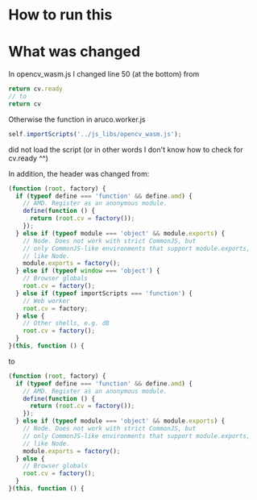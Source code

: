 # How to run this


# What was changed
In opencv_wasm.js I changed line 50 (at the bottom) from 
```javascript
return cv.ready 
// to
return cv
```
Otherwise the function in aruco.worker.js
```javascript
self.importScripts('../js_libs/opencv_wasm.js');
```
did not load the script (or in other words I don't know how to check for cv.ready ^^)

In addition, the header was changed from:
```javascript
(function (root, factory) {
  if (typeof define === 'function' && define.amd) {
    // AMD. Register as an anonymous module.
    define(function () {
      return (root.cv = factory());
    });
  } else if (typeof module === 'object' && module.exports) {
    // Node. Does not work with strict CommonJS, but
    // only CommonJS-like environments that support module.exports,
    // like Node.
    module.exports = factory();
  } else if (typeof window === 'object') {
    // Browser globals
    root.cv = factory();
  } else if (typeof importScripts === 'function') {
    // Web worker
    root.cv = factory;
  } else {
    // Other shells, e.g. d8
    root.cv = factory();
  }
}(this, function () {
```
to
```javascript
(function (root, factory) {
  if (typeof define === 'function' && define.amd) {
    // AMD. Register as an anonymous module.
    define(function () {
      return (root.cv = factory());
    });
  } else if (typeof module === 'object' && module.exports) {
    // Node. Does not work with strict CommonJS, but
    // only CommonJS-like environments that support module.exports,
    // like Node.
    module.exports = factory();
  } else {
    // Browser globals
    root.cv = factory();
  }
}(this, function () {
```
